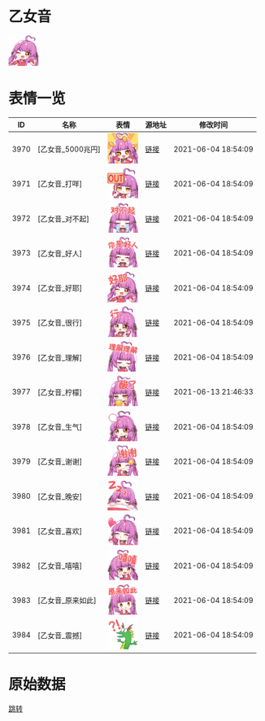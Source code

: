 # 乙女音

<img src="./cover.png" height="60" alt="cover" />

# 表情一览

|ID|名称|表情|源地址|修改时间|
|----|----|----|----|----|
|3970|[乙女音_5000兆円]|<img src="./pic/003970_%5B乙女音_5000兆円%5D.png" height="60" alt="5000兆円"/>|[链接](http://i0.hdslb.com/bfs/emote/8c83a6a9cb36dd7257f1c59af0845d62f78c5764.png)|2021-06-04 18:54:09|
|3971|[乙女音_打咩]|<img src="./pic/003971_%5B乙女音_打咩%5D.png" height="60" alt="打咩"/>|[链接](http://i0.hdslb.com/bfs/emote/bbda5c75fe41891de2fcf355247c2f32ffc1d6e8.png)|2021-06-04 18:54:09|
|3972|[乙女音_对不起]|<img src="./pic/003972_%5B乙女音_对不起%5D.png" height="60" alt="对不起"/>|[链接](http://i0.hdslb.com/bfs/emote/2b4029232853ad2a792e0ee6edd9afe4958aff72.png)|2021-06-04 18:54:09|
|3973|[乙女音_好人]|<img src="./pic/003973_%5B乙女音_好人%5D.png" height="60" alt="好人"/>|[链接](http://i0.hdslb.com/bfs/emote/5cce382dbbf6751650a600e440e53005d1d96955.png)|2021-06-04 18:54:09|
|3974|[乙女音_好耶]|<img src="./pic/003974_%5B乙女音_好耶%5D.png" height="60" alt="好耶"/>|[链接](http://i0.hdslb.com/bfs/emote/b9696a0c50c0b2db2dc95e84afdb47b8ec374684.png)|2021-06-04 18:54:09|
|3975|[乙女音_很行]|<img src="./pic/003975_%5B乙女音_很行%5D.png" height="60" alt="很行"/>|[链接](http://i0.hdslb.com/bfs/emote/61f3590c09820a6b5ee7735f4daa904839e17f25.png)|2021-06-04 18:54:09|
|3976|[乙女音_理解]|<img src="./pic/003976_%5B乙女音_理解%5D.png" height="60" alt="理解"/>|[链接](http://i0.hdslb.com/bfs/emote/9d02dd3814f1199d9541d435e5e2818c53cd2082.png)|2021-06-04 18:54:09|
|3977|[乙女音_柠檬]|<img src="./pic/003977_%5B乙女音_柠檬%5D.png" height="60" alt="柠檬"/>|[链接](http://i0.hdslb.com/bfs/emote/323fbe7a916f101528799bf46afc2643c0818bb0.png)|2021-06-13 21:46:33|
|3978|[乙女音_生气]|<img src="./pic/003978_%5B乙女音_生气%5D.png" height="60" alt="生气"/>|[链接](http://i0.hdslb.com/bfs/emote/6e3d9e5e6a1349ca38d1f71fadb565ce8bc91752.png)|2021-06-04 18:54:09|
|3979|[乙女音_谢谢]|<img src="./pic/003979_%5B乙女音_谢谢%5D.png" height="60" alt="谢谢"/>|[链接](http://i0.hdslb.com/bfs/emote/ac7ffc001431ab15177f87a5aedeec59500cff54.png)|2021-06-04 18:54:09|
|3980|[乙女音_晚安]|<img src="./pic/003980_%5B乙女音_晚安%5D.png" height="60" alt="晚安"/>|[链接](http://i0.hdslb.com/bfs/emote/74f7c81a46483d8bea9cb649ad132f9c0b20ea23.png)|2021-06-04 18:54:09|
|3981|[乙女音_喜欢]|<img src="./pic/003981_%5B乙女音_喜欢%5D.png" height="60" alt="喜欢"/>|[链接](http://i0.hdslb.com/bfs/emote/6205cbc46d8e346acf433703eb63f70c7bca588c.png)|2021-06-04 18:54:09|
|3982|[乙女音_嘻嘻]|<img src="./pic/003982_%5B乙女音_嘻嘻%5D.png" height="60" alt="嘻嘻"/>|[链接](http://i0.hdslb.com/bfs/emote/949adacac974513562ed9a469ebde67b1ba07809.png)|2021-06-04 18:54:09|
|3983|[乙女音_原来如此]|<img src="./pic/003983_%5B乙女音_原来如此%5D.png" height="60" alt="原来如此"/>|[链接](http://i0.hdslb.com/bfs/emote/f8da5bcbd21ae1d625cb4937e20b5ccaa9ebcf08.png)|2021-06-04 18:54:09|
|3984|[乙女音_震撼]|<img src="./pic/003984_%5B乙女音_震撼%5D.png" height="60" alt="震撼"/>|[链接](http://i0.hdslb.com/bfs/emote/d9602fc5f13c648c9d0d78199565fa6d96368f35.png)|2021-06-04 18:54:09|

# 原始数据

[跳转](./raw.json)

